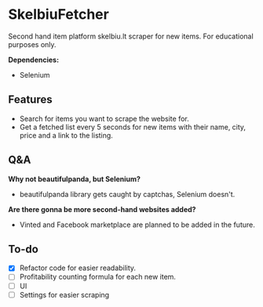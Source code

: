 # SkelbiuFetcher
Second hand item platform skelbiu.lt scraper for new items.
For educational purposes only.

**Dependencies:**
- Selenium

## Features
- Search for items you want to scrape the website for.
- Get a fetched list every 5 seconds for new items with their name, city, price and a link to the listing.

## Q&A

**Why not beautifulpanda, but Selenium?**
- beautifulpanda library gets caught by captchas, Selenium doesn't.

**Are there gonna be more second-hand websites added?**
- Vinted and Facebook marketplace are planned to be added in the future.

## To-do
- [X] Refactor code for easier readability.
- [ ] Profitability counting formula for each new item.
- [ ] UI
- [ ] Settings for easier scraping

